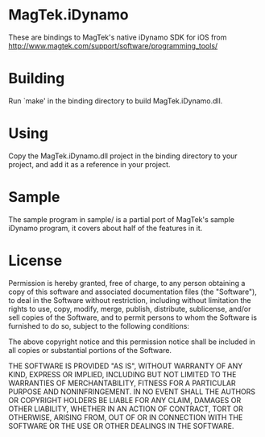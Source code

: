 MagTek.iDynamo
==============

These are bindings to MagTek's native iDynamo SDK for iOS from
http://www.magtek.com/support/software/programming_tools/

Building
========

Run `make' in the binding directory to build MagTek.iDynamo.dll.

Using
=====

Copy the MagTek.iDynamo.dll project in the binding directory to your
project, and add it as a reference in your project.

Sample
======

The sample program in sample/ is a partial port of MagTek's sample iDynamo
program, it covers about half of the features in it.

License
=======

Permission is hereby granted, free of charge, to any person obtaining a copy
of this software and associated documentation files (the "Software"), to deal
in the Software without restriction, including without limitation the rights
to use, copy, modify, merge, publish, distribute, sublicense, and/or sell
copies of the Software, and to permit persons to whom the Software is
furnished to do so, subject to the following conditions:

The above copyright notice and this permission notice shall be included in
all copies or substantial portions of the Software.

THE SOFTWARE IS PROVIDED "AS IS", WITHOUT WARRANTY OF ANY KIND, EXPRESS OR
IMPLIED, INCLUDING BUT NOT LIMITED TO THE WARRANTIES OF MERCHANTABILITY,
FITNESS FOR A PARTICULAR PURPOSE AND NONINFRINGEMENT. IN NO EVENT SHALL THE
AUTHORS OR COPYRIGHT HOLDERS BE LIABLE FOR ANY CLAIM, DAMAGES OR OTHER
LIABILITY, WHETHER IN AN ACTION OF CONTRACT, TORT OR OTHERWISE, ARISING FROM,
OUT OF OR IN CONNECTION WITH THE SOFTWARE OR THE USE OR OTHER DEALINGS IN
THE SOFTWARE.
